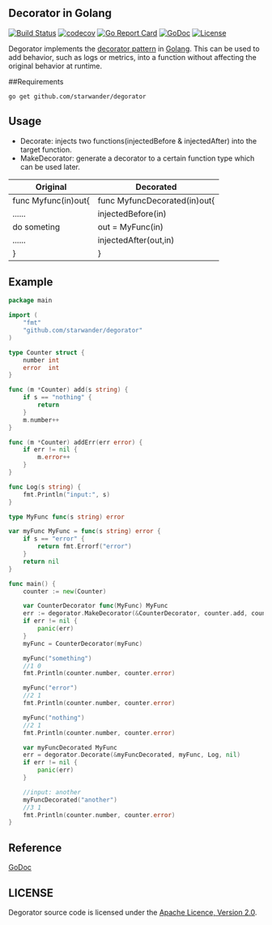 ## Decorator in Golang
[![Build Status](https://travis-ci.org/starwander/degorator.svg?branch=master)](https://travis-ci.org/starwander/degorator)
[![codecov](https://codecov.io/gh/starwander/degorator/branch/master/graph/badge.svg)](https://codecov.io/gh/starwander/degorator)
[![Go Report Card](https://goreportcard.com/badge/github.com/starwander/degorator)](https://goreportcard.com/report/github.com/starwander/degorator)
[![GoDoc](https://godoc.org/github.com/starwander/degorator?status.svg)](https://godoc.org/github.com/starwander/degorator)
[![License](https://img.shields.io/badge/license-Apache%202.0-blue.svg)](https://www.apache.org/licenses/LICENSE-2.0)

Degorator implements the [decorator pattern](https://en.wikipedia.org/wiki/Decorator_pattern) in [Golang](https://golang.org/).
This can be used to add behavior, such as logs or metrics, into a function without affecting the original behavior at runtime.

##Requirements

    go get github.com/starwander/degorator

## Usage
* Decorate: injects two functions(injectedBefore & injectedAfter) into the target function.
* MakeDecorator: generate a decorator to a certain function type which can be used later.

|      Original       |          Decorated           |
| ------------------- | ---------------------------- |
| func Myfunc(in)out{ | func MyfuncDecorated(in)out{ |
|     ......          |    injectedBefore(in)        |
|     do someting     |    out = MyFunc(in)          |
|     ......          |    injectedAfter(out,in)     |
| }                   | }                            |

## Example

```go
package main

import (
	"fmt"
	"github.com/starwander/degorator"
)

type Counter struct {
	number int
	error  int
}

func (m *Counter) add(s string) {
	if s == "nothing" {
		return
	}
	m.number++
}

func (m *Counter) addErr(err error) {
	if err != nil {
		m.error++
	}
}

func Log(s string) {
	fmt.Println("input:", s)
}

type MyFunc func(s string) error

var myFunc MyFunc = func(s string) error {
	if s == "error" {
		return fmt.Errorf("error")
	}
	return nil
}

func main() {
	counter := new(Counter)

	var CounterDecorator func(MyFunc) MyFunc
	err := degorator.MakeDecorator(&CounterDecorator, counter.add, counter.addErr)
	if err != nil {
		panic(err)
	}
	myFunc = CounterDecorator(myFunc)

	myFunc("something")
	//1 0
	fmt.Println(counter.number, counter.error)

	myFunc("error")
	//2 1
	fmt.Println(counter.number, counter.error)

	myFunc("nothing")
	//2 1
	fmt.Println(counter.number, counter.error)

	var myFuncDecorated MyFunc
	err = degorator.Decorate(&myFuncDecorated, myFunc, Log, nil)
	if err != nil {
		panic(err)
	}

	//input: another
	myFuncDecorated("another")
	//3 1
	fmt.Println(counter.number, counter.error)
}
```

## Reference

[GoDoc](https://godoc.org/github.com/starwander/degorator)

## LICENSE

Degorator source code is licensed under the [Apache Licence, Version 2.0](http://www.apache.org/licenses/LICENSE-2.0.html).
